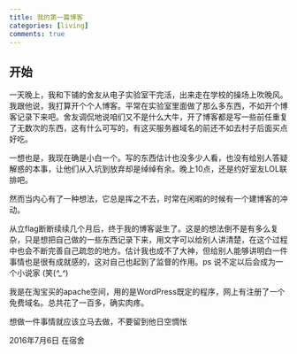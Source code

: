 ```yaml
---
title: 我的第一篇博客
categories: [living]
comments: true
---
```


## 开始

一天晚上，我和下铺的舍友从电子实验室干完活，出来走在学校的操场上吹晚风。我跟他说，我打算开个个人博客。平常在实验室里面做了那么多东西，不如开个博客记录下来吧。舍友调侃地说咱们又不是什么大牛，开了博客都是写一些前任重复了无数次的东西，这有什么可写的，有这买服务器域名的前还不如去村子后面买点好吃。

一想也是，我现在确是小白一个。写的东西估计也没多少人看，也没有给别人答疑解惑的本事，让他们从入坑到放弃却是绰绰有余。晚上10点，还是约好室友LOL联排吧。

然而当内心有了一种想法，它总是挥之不去，时常在闲暇的时候有一个建博客的冲动。

从立flag断断续续几个月后，终于我的博客诞生了。这是的想法倒不是有多么复杂，只是想把自己做的一些东西记录下来，用文字可以给别人讲清楚，在这个过程中也会不断完善自己疏忽的地方。估计我也成不了大神，但给别人能够讲明白一件事情也是很有成就感的，这对自己也起到了监督的作用。ps 说不定以后会成为一个小说家 (笑(*^_^*)

我是在淘宝买的apache空间，用的是WordPress既定的程序，网上有注册了一个免费域名。总共花了一百多，确实肉疼。

想做一件事情就应该立马去做，不要留到他日空惆怅


2016年7月6日 在宿舍